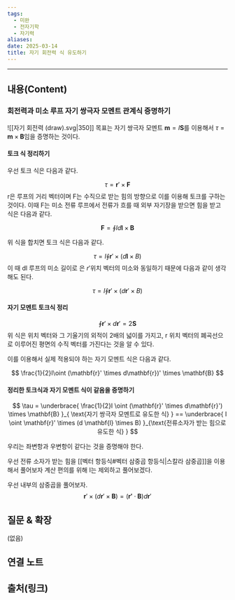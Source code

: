 ```yaml
---
tags:
  - 미완
  - 전자기학
  - 자기력
aliases: 
date: 2025-03-14
title: 자기 회전력 식 유도하기
---
```


---

## 내용(Content)

### 회전력과 미소 루프 자기 쌍극자 모멘트 관계식 증명하기
![[자기 회전력 (draw).svg|350]]
목표는 자기 쌍극자 모멘트 $\mathbf{m} = I \mathbf{S}$를 이용해서 $\tau = \mathbf{m} \times \mathbf{B}$임을 증명하는 것이다.

#### 토크 식 정리하기

우선 토크 식은 다음과 같다.

$$
\tau = \mathbf{r}' \times \mathbf{F}
$$
r은 루프의 거리 벡터이며 F는 수직으로 받는 힘의 방향으로 이를 이용해 토크를 구하는 것이다. 이때 F는 미소 전류 루프에서 전류가 흐를 때 외부 자기장을 받으면 힘을 받고 식은 다음과 같다.

$$
\mathbf{F} = \oint I d \mathbf{l} \times \mathbf{B}
$$

위 식을 합치면 토크 식은 다음과 같다.

$$
\tau = I \oint \mathbf{r}' \times (d \mathbf{l} \times B)  
$$
이 때 dl 루프의 미소 길이로 은 $r'$위치 벡터의 미소와 동일하기 때문에 다음과 같이 생각해도 된다.

$$
\tau = I \oint \mathbf{r}' \times (d \mathbf{r}' \times B)  
$$

#### 자기 모멘트 토크식 정리

$$
\oint \mathbf{r}' \times d \mathbf{r}' = 2 \mathbf{S}
$$
위 식은 위치 벡터와 그 기울기의 외적이 2배의 넓이를 가지고, r 위치 벡터의 폐곡선으로 이루어진 평면의 수직 벡터를 가진다는 것을 알 수 있다.

이를 이용해서 실제 적용되야 하는 자기 모멘트 식은 다음과 같다.

$$
\frac{1}{2}I\oint (\mathbf{r}' \times d\mathbf{r})' \times \mathbf{B}
$$

#### 정리한 토크식과 자기 모멘트 식이 같음을 증명하기

$$
\tau = \underbrace{ \frac{1}{2}I \oint (\mathbf{r}' \times d\mathbf{r}') \times \mathbf{B} }_{ \text{자기 쌍극자 모멘트로 유도한 식} } == \underbrace{ I \oint \mathbf{r}' \times (d \mathbf{l} \times B) }_{\text{전류소자가 받는 힘으로 유도한 식}  }  
$$

우리는 좌변항과 우변항이 같다는 것을 증명해야 한다.

우선 전류 소자가 받는 힘을 [[벡터 항등식#벡터 삼중곱 항등식|스칼라 삼중곱]]을 이용해서 풀어보자 계산 편의를 위해 I는 제외하고 풀어보겠다. 

우선 내부의 삼중곱을 풀어보자.
$$
\mathbf{r}' \times (d \mathbf{r}' \times \mathbf{B}) = (\mathbf{r'} \cdot \mathbf{B}) d \mathbf{r}'
$$
## 질문 & 확장

(없음)

## 연결 노트

## 출처(링크)





